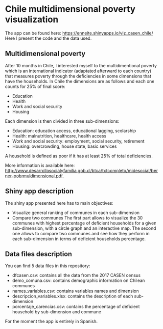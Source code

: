 # Chile multidimensional poverty visualization
The app can be found here: https://enneite.shinyapps.io/viz_casen_chile/
Here I present the code and the data used.

## Multidimensional poverty
After 10 months in Chile, I interested myself to the multidimentional poverty which is an international indicator (adaptated afterward to each country) that measures poverty through the deficiencies in some dimensions that have the households.
In Chile the dimensions are as follows and each one counts for 25% of final score:
- Education
- Health
- Work and social security
- Housing

Each dimension is then divided in three sub-dimensions:
- Education: education access, educational lagging, scolarship
- Health: malnutrition, healthcare, health access
- Work and social security: employment, social security, retirement
- Housing: overcrowding, house state, basic services

A household is defined as poor if it has at least 25% of total deficiencies.

More information is available here: http://www.desarrollosocialyfamilia.gob.cl/btca/txtcompleto/midesocial/berner-pobrmuldimensional.pdf.

## Shiny app description
The shiny app presented here has to main objectives:
- Visualize general ranking of communes in each sub-dimension
- Compare two communes
The first part allows to visualize the 30 communes with highest percentage of deficient households for a given sub-dimension, with a circle graph and an interactive map.
The second one allows to compare two communes and see how they perform in each sub-dimension in terms of deficient households percentage.

## Data files description
You can find 5 data files in this repository:
- dfcasen.csv: contains all the data from the 2017 CASEN census
- demo_comuna.csv: contains demographic information on Chilean communes
- names_variables.csv: contains variables names and dimension
- descripcion_variables.xlsx: contains the description of each sub-dimension
- porcentaje_carencias.csv: contains the percentage of deficient household by sub-dimension and commune

For the moment the app is entirely in Spanish.
